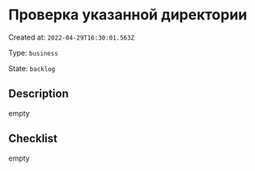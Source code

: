 # Проверка указанной директории

Created at: `2022-04-29T16:30:01.563Z`

Type: `business`

State: `backlog`

## Description
empty

## Checklist
empty
